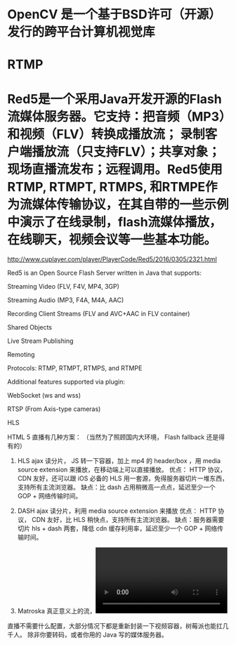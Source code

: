 # OpenCV 是一个基于BSD许可（开源）发行的跨平台计算机视觉库
# RTMP 
# Red5是一个采用Java开发开源的Flash流媒体服务器。它支持：把音频（MP3）和视频（FLV）转换成播放流； 录制客户端播放流（只支持FLV）；共享对象；现场直播流发布；远程调用。Red5使用RTMP, RTMPT, RTMPS, 和RTMPE作为流媒体传输协议，在其自带的一些示例中演示了在线录制，flash流媒体播放，在线聊天，视频会议等一些基本功能。

http://www.cuplayer.com/player/PlayerCode/Red5/2016/0305/2321.html 

Red5 is an Open Source Flash Server written in Java that supports:

Streaming Video (FLV, F4V, MP4, 3GP)

Streaming Audio (MP3, F4A, M4A, AAC)

Recording Client Streams (FLV and AVC+AAC in FLV container)

Shared Objects

Live Stream Publishing

Remoting

Protocols: RTMP, RTMPT, RTMPS, and RTMPE

Additional features supported via plugin:

WebSocket (ws and wss)

RTSP (From Axis-type cameras)

HLS


HTML 5 直播有几种方案： 
（当然为了照顾国内大环境， Flash fallback 还是得有的） 
1. HLS 
ajax 读分片， JS 转一下容器，加上 mp4 的 header/box ，用 media source extension 来播放，在移动端上可以直接播放。 
优点： HTTP 协议， CDN 友好，还可以跟 iOS 必备的 HLS 用一套源，免得服务器切片一堆东西，支持所有主流浏览器。 
缺点：比 dash 占用稍微高一点点，延迟至少一个 GOP + 网络传输时间。 

2. DASH 
ajax 读分片，利用 media source extension 来播放 
优点： HTTP 协议， CDN 友好，比 HLS 稍快点，支持所有主流浏览器。 
缺点：服务器需要切片 hls + dash 两套，降低 cdn 缓存利用率，延迟至少一个 GOP + 网络传输时间。 

3. Matroska 
真正意义上的流，<video> 标签直接播放，具体看这里： https://matroska.org/technical/streaming/index.html 
注意别转码，别转码，别转码，直接封装 rtmp 推上来的 h264 进去，每个请求来的时候生成一份 metadata ，做重传，不用等到一个关键帧就可以播放。 
优点：速度最快占用最低，延迟可以做到跟 rtmp 一个级别 
缺点：只支持 Chromium-based 浏览器，没法用 CDN 


直播不需要什么配置，大部分情况下都是重新封装一下视频容器，树莓派也能扛几千人。 
除非你要转码，或者你用的 Java 写的媒体服务器。